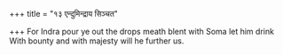 +++
title = "१३ एन्दुमिन्द्राय सिञ्चत"

+++
For Indra pour ye out the drops meath blent with Soma let him drink  
     With bounty and with majesty will he further us.